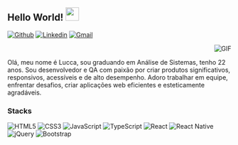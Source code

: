 ## Hello World! <img src="https://raw.githubusercontent.com/iampavangandhi/iampavangandhi/master/gifs/Hi.gif" width="30px"></h2>

[![Github](https://img.shields.io/badge/-Github-000?style=flat&logo=Github&logoColor=white)](https://github.com/luccahora)
[![Linkedin](https://img.shields.io/badge/-LinkedIn-blue?style=flat&logo=Linkedin&logoColor=white)](https://www.linkedin.com/in/luccahora/)
[![Gmail](https://img.shields.io/badge/-Gmail-c14438?style=flat&logo=Gmail&logoColor=white)](mailto:luccahora@gmail.com)

<img align="right" alt="GIF" src="https://media.giphy.com/media/13HgwGsXF0aiGY/giphy.gif" />

<br />

Olá, meu nome é Lucca, sou graduando
em Análise de Sistemas, tenho 22 anos.
Sou desenvolvedor e QA com paixão por
criar produtos significativos, responsivos,
acessíveis e de alto desempenho. Adoro
trabalhar em equipe, enfrentar desafios,
criar aplicações web eficientes e
esteticamente agradáveis.

### Stacks
![HTML5](https://img.shields.io/badge/-HTML5-%23E44D27?style=flat-square&logo=html5&logoColor=ffffff)
![CSS3](https://img.shields.io/badge/-CSS3-%231572B6?style=flat-square&logo=css3)
![JavaScript](https://img.shields.io/badge/-JavaScript-%23F7DF1C?style=flat-square&logo=javascript&logoColor=000000&labelColor=%23F7DF1C&color=%23FFCE5A)
![TypeScript](https://img.shields.io/badge/-TypeScript-2F74C0?style=flat-square&logo=typescript)
![React](https://img.shields.io/badge/-React-003b57?style=flat-square&logo=react)
![React Native](https://img.shields.io/badge/-React%20Native-003b57?style=flat-square&logo=react)
![jQuery](https://img.shields.io/badge/-jQuery-%231572B6?style=flat-square&logo=jQuery)
![Bootstrap](https://img.shields.io/badge/-Bootstrap-563D7C?style=flat-square&logo=bootstrap)


